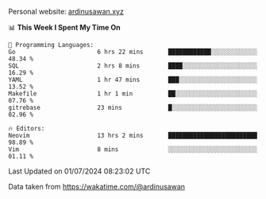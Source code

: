Personal website: [ardinusawan.xyz](https://ardinusawan.xyz)

<!--START_SECTION:waka-->
📊 **This Week I Spent My Time On** 

```text
💬 Programming Languages: 
Go                       6 hrs 22 mins       ████████████░░░░░░░░░░░░░   48.34 % 
SQL                      2 hrs 8 mins        ████░░░░░░░░░░░░░░░░░░░░░   16.29 % 
YAML                     1 hr 47 mins        ███░░░░░░░░░░░░░░░░░░░░░░   13.52 % 
Makefile                 1 hr 1 min          ██░░░░░░░░░░░░░░░░░░░░░░░   07.76 % 
gitrebase                23 mins             █░░░░░░░░░░░░░░░░░░░░░░░░   02.96 % 

🔥 Editors: 
Neovim                   13 hrs 2 mins       █████████████████████████   98.89 % 
Vim                      8 mins              ░░░░░░░░░░░░░░░░░░░░░░░░░   01.11 % 
```


 Last Updated on 01/07/2024 08:23:02 UTC
<!--END_SECTION:waka-->
Data taken from https://wakatime.com/@ardinusawan
